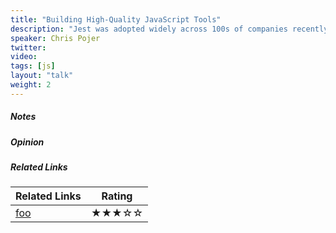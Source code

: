 ```yaml
---
title: "Building High-Quality JavaScript Tools"
description: "Jest was adopted widely across 100s of companies recently and provides an immersive testing experience. We’ll take a deeper look at JavaScript Testing with Jest and what it takes to turn a tool into a product with a delightful experience."
speaker: Chris Pojer
twitter: 
video:
tags: [js]
layout: "talk"
weight: 2
---
```


<article id="1">

##### Notes

</article>

<article id="2">

##### Opinion

</article>

<article id="3">

##### Related Links

Related Links | Rating
--- | ---
[foo](https://foo) | ★★★☆☆

</article>